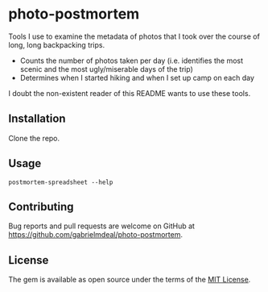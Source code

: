 # photo-postmortem

Tools I use to examine the metadata of photos that I took over the course of long, long backpacking trips.
* Counts the number of photos taken per day (i.e. identifies the most scenic and the most ugly/miserable days of the trip)
* Determines when I started hiking and when I set up camp on each day

I doubt the non-existent reader of this README wants to use these tools.

## Installation

Clone the repo.

## Usage

```postmortem-spreadsheet --help```

## Contributing

Bug reports and pull requests are welcome on GitHub at https://github.com/gabrielmdeal/photo-postmortem.

## License

The gem is available as open source under the terms of the [MIT License](http://opensource.org/licenses/MIT).
